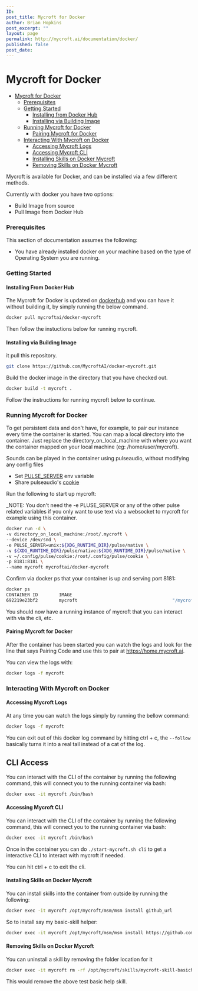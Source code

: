 ```yaml
---
ID: 
post_title: Mycroft for Docker
author: Brian Hopkins
post_excerpt: ""
layout: page
permalink: http://mycroft.ai/documentation/docker/
published: false
post_date: 
---
```

# Mycroft for Docker

- [Mycroft for Docker](#mycroft-for-docker)
    + [Prerequisites](#prerequisites)
    + [Getting Started](#getting-started)
      - [Installing from Docker Hub](#installing-from-docker-hub)
      - [Installing via Building Image](#installing-via-build-image)
    + [Running Mycroft for Docker](#running-mycroft-for-linux)
      - [Pairing Mycroft for Docker](#pairing-mycroft-for-docker)
    + [Interacting With Mycroft on Docker](#interacting-with-mycroft-docker)
      - [Accessing Mycroft Logs](#accessing-mycroft-logs-docker)
      - [Accessing Mycroft CLI](#accessing-mycroft-cli-docker)
      - [Installing Skills on Docker Mycroft](#installing-skills-mycroft-docker)
      - [Removing Skills on Docker Mycroft](#removing-skills-mycroft-docker)
      
 Mycroft is available for Docker, and can be installed via a few different methods.
 
 Currently with docker you have two options:
 
 * Build Image from source
 * Pull Image from Docker Hub
 
 ### Prerequisites
 This section of documentation assumes the following:
 * You have already installed docker on your machine based on the type of Operating System you are running.
 
 ### Getting Started
 
 #### Installing From Docker Hub
 The Mycroft for Docker is updated on [dockerhub](https://hub.docker.com/r/mycroftai/docker-mycroft/) and you can have it without building it, by simply running the below command.

```bash
docker pull mycroftai/docker-mycroft
```
 
 Then follow the instuctions below for running mycroft.
 
 #### Installing via Building Image
 it pull this repository.

```bash
git clone https://github.com/MycroftAI/docker-mycroft.git
```

Build the docker image in the directory that you have checked out.

```bash
docker build -t mycroft .
```

Follow the instructions for running mycroft below to continue.
 
 ### Running Mycroft for Docker
 To get persistent data and don't have, for example, to pair our instance every time the container is started. You can map a local directory into the container. Just replace the directory_on_local_machine with where you want the container mapped on your local machine (eg: /home/user/mycroft).

Sounds can be played in the container using pulseaudio, without modifying any config files

* Set [PULSE_SERVER](https://www.freedesktop.org/wiki/Software/PulseAudio/Documentation/User/Network/#directconnection) env variable
* Share pulseaudio's [cookie](https://www.freedesktop.org/wiki/Software/PulseAudio/Documentation/User/Network/#authorization)

Run the following to start up mycroft:

_NOTE: You don't need the -e PLUSE_SERVER or any of the other pulse related variables if you only want to use text via a websocket to mycroft for example using this container.

```bash
docker run -d \
-v directory_on_local_machine:/root/.mycroft \
--device /dev/snd \
-e PULSE_SERVER=unix:${XDG_RUNTIME_DIR}/pulse/native \
-v ${XDG_RUNTIME_DIR}/pulse/native:${XDG_RUNTIME_DIR}/pulse/native \
-v ~/.config/pulse/cookie:/root/.config/pulse/cookie \
-p 8181:8181 \
--name mycroft mycroftai/docker-mycroft
```

Confirm via docker ps that your container is up and serving port 8181:

```bash
docker ps
CONTAINER ID        IMAGE                                                COMMAND                  CREATED             STATUS              PORTS                                            NAMES
692219e23bf2        mycroft                                    "/mycroft/ai/mycro..."         3 seconds ago         Up 1 second           0.0.0.0:8181->8181/tcp                          mycroft
```

You should now have a running instance of mycroft that you can interact with via the cli, etc.
 
 #### Pairing Mycroft for Docker
 After the container has been started you can watch the logs and look for the line that says Pairing Code and use this to pair at https://home.mycroft.ai.

You can view the logs with:

```bash
docker logs -f mycroft
```
 
 ### Interacting With Mycroft on Docker
 
 #### Accessing Mycroft Logs
 At any time you can watch the logs simply by running the bellow command:

```bash
docker logs -f mycroft
```

You can exit out of this docker log command by hitting ctrl + c, the `--follow` basically turns it into a real tail instead of a cat of the log.

## CLI Access
You can interact with the CLI of the container by running the following command, this will connect you to the running container via bash:

```bash
docker exec -it mycroft /bin/bash
```
 
 #### Accessing Mycroft CLI
 You can interact with the CLI of the container by running the following command, this will connect you to the running container via bash:

```bash
docker exec -it mycroft /bin/bash
```

Once in the container you can do `./start-mycroft.sh cli` to get a interactive CLI to interact with mycroft if needed.

You can hit ctrl + c to exit the cli.
 
 #### Installing Skills on Docker Mycroft
 You can install skills into the container from outside by running the following:

```bash
docker exec -it mycroft /opt/mycroft/msm/msm install github_url
```

So to install say my basic-skill helper:

```bash
docker exec -it mycroft /opt/mycroft/msm/msm install https://github.com/btotharye/mycroft-skill-basichelp
```
 
 #### Removing Skills on Docker Mycroft
 You can uninstall a skill by removing the folder location for it

```bash
docker exec -it mycroft rm -rf /opt/mycroft/skills/mycroft-skill-basichelp
```

This would remove the above test basic help skill.
